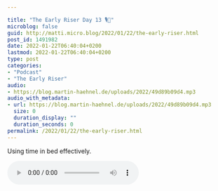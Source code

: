 ```yaml
---

title: "The Early Riser Day 13 🎙🌅"
microblog: false
guid: http://matti.micro.blog/2022/01/22/the-early-riser.html
post_id: 1491982
date: 2022-01-22T06:40:04+0200
lastmod: 2022-01-22T06:40:04+0200
type: post
categories:
- "Podcast"
- "The Early Riser"
audio:
- https://blog.martin-haehnel.de/uploads/2022/49d89b09d4.mp3
audio_with_metadata:
- url: https://blog.martin-haehnel.de/uploads/2022/49d89b09d4.mp3
  size: 0
  duration_display: ""
  duration_seconds: 0
permalink: /2022/01/22/the-early-riser.html
---
```

Using time in bed effectively.

<audio controls="controls" src="https://blog.martin-haehnel.de/uploads/2022/49d89b09d4.mp3" preload="metadata" />
